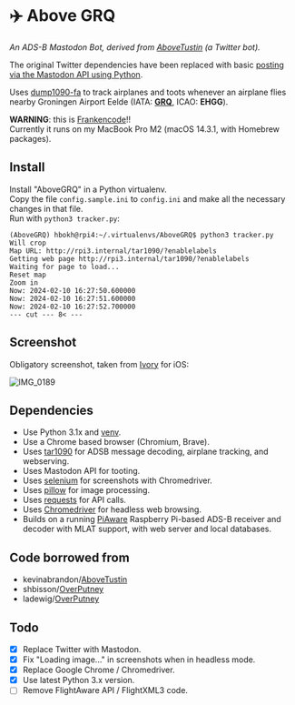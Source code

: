 # ✈️ Above GRQ

*An ADS-B Mastodon Bot, derived from [AboveTustin](https://github.com/kevinabrandon/AboveTustin) (a Twitter bot).*

The original Twitter dependencies have been replaced with basic [posting via the Mastodon API using Python](https://roytang.net/2021/11/mastodon-api-python/).

Uses [dump1090-fa](https://github.com/flightaware/dump1090) to track airplanes and toots whenever an airplane flies nearby Groningen Airport Eelde (IATA: **[GRQ](https://www.wikiwand.com/en/Groningen_Airport_Eelde)**, ICAO: **EHGG**).

**WARNING**: this is [Frankencode](https://www.urbandictionary.com/define.php?term=Frankencode)!!\
Currently it runs on my MacBook Pro M2 (macOS 14.3.1, with Homebrew packages).

## Install

Install "AboveGRQ" in a Python virtualenv.\
Copy the file `config.sample.ini` to `config.ini` and make all the necessary changes in that file.\
Run with `python3 tracker.py`:

```console
(AboveGRQ) hbokh@rpi4:~/.virtualenvs/AboveGRQ$ python3 tracker.py
Will crop
Map URL: http://rpi3.internal/tar1090/?enablelabels
Getting web page http://rpi3.internal/tar1090/?enablelabels
Waiting for page to load...
Reset map
Zoom in
Now: 2024-02-10 16:27:50.600000
Now: 2024-02-10 16:27:51.600000
Now: 2024-02-10 16:27:52.700000
--- cut --- 8< ---
```

## Screenshot

Obligatory screenshot, taken from [Ivory](https://tapbots.com/ivory/) for iOS:

![IMG_0189](https://user-images.githubusercontent.com/519955/217902537-7371c254-55d5-4ccc-a179-db6b1c48c952.jpg)

## Dependencies

- Use Python 3.1x and [venv](https://docs.python.org/3/library/venv.html).
- Use a Chrome based browser (Chromium, Brave).
- Uses [tar1090](https://github.com/wiedehopf/tar1090) for ADSB message decoding, airplane tracking, and webserving.
- Uses Mastodon API for tooting.
- Uses [selenium](https://pypi.python.org/pypi/selenium) for screenshots with Chromedriver.
- Uses [pillow](https://python-pillow.org/) for image processing.
- Uses [requests](https://pypi.org/project/requests/) for API calls.
- Uses [Chromedriver](https://chromedriver.chromium.org/) for headless web browsing.
- Builds on a running [PiAware](https://flightaware.com/adsb/piaware/build) Raspberry Pi-based ADS-B receiver and decoder with MLAT support, with web server and local databases.

## Code borrowed from

- kevinabrandon/[AboveTustin](https://github.com/kevinabrandon/AboveTustin)
- shbisson/[OverPutney](https://github.com/shbisson/OverPutney)
- ladewig/[OverPutney](https://github.com/ladewig/OverPutney)

## Todo

- [x] Replace Twitter with Mastodon.
- [x] Fix "Loading image..." in screenshots when in headless mode.
- [x] Replace Google Chrome / Chromedriver.
- [X] Use latest Python 3.x version.
- [ ] Remove FlightAware API / FlightXML3 code.
